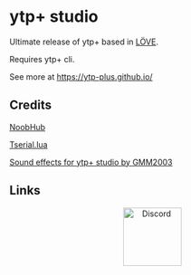 # ytp+ studio

Ultimate release of ytp+ based in [LÖVE](https://love2d.org/).

Requires ytp+ cli.

See more at https://ytp-plus.github.io/

## Credits

[NoobHub](https://github.com/Overtorment/NoobHub)

[Tserial.lua](https://github.com/zhsso/Tserial.lua)

[Sound effects for ytp+ studio by GMM2003](https://github.com/GMM2003)

## Links

<p align="center">
    <a href="https://discord.gg/8ppmspR6Wh"><img alt="Discord" height=103 src="https://i.imgur.com/JtoQm1v.png"/></a>
</p>

